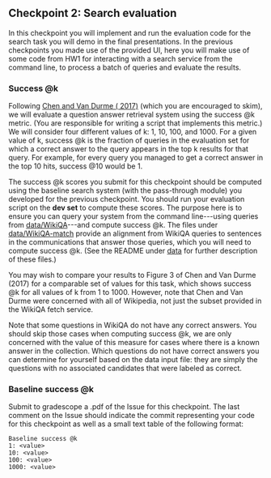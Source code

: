## Checkpoint 2: Search evaluation

In this checkpoint you will implement and run the evaluation code for
the search task you will demo in the final presentations.  In the
previous checkpoints you made use of the provided UI, here you will
make use of some code from HW1 for interacting with a search service
from the command line, to process a batch of queries and evaluate the
results.

### Success @k

Following [Chen and Van Durme (
2017)](http://www.aclweb.org/anthology/E/E17/E17-2114.pdf) (which you
are encouraged to skim), we will evaluate a question answer retrieval
system using the success @k metric.  (You are responsible for writing a
script that implements this metric.)  We will consider four different
values of k: 1, 10, 100, and 1000.  For a given value of k, success @k
is the fraction of queries in the evaluation set for which a correct
answer to the query appears in the top k results for that query.  For
example, for every query you managed to get a correct answer in the top
10 hits, success @10 would be 1.

The success @k scores you submit for this checkpoint should be computed
using the baseline search system (with the pass-through module) you
developed for the previous checkpoint.  You should run your evaluation
script on the **dev set** to compute these scores.  The purpose here is
to ensure you can query your system from the command line---using
queries from [data/WikiQA](data/WikiQA)---and compute success @k.  The
files under [data/WikiQA-match](data/WikiQA-match) provide an alignment
from WikiQA queries to sentences in the communications that answer
those queries, which you will need to compute success @k.  (See the
README under [data](data) for further description of these files.)

You may wish to compare your results to Figure 3 of Chen and Van Durme
(2017) for a comparable set of values for this task, which shows
success @k for all values of k from 1 to 1000.  However, note that Chen
and Van Durme were concerned with all of Wikipedia, not just the subset
provided in the WikiQA fetch service.

Note that some questions in WikiQA do not have any correct answers.
You should skip those cases when computing success @k, we are only
concerned with the value of this measure for cases where there is a
known answer in the collection.  Which questions do not have correct
answers you can determine for yourself based on the data input file:
they are simply the questions with no associated candidates that were
labeled as correct.

### Baseline success @k

Submit to gradescope a .pdf of the Issue for this checkpoint.  The last
comment on the Issue should indicate the commit representing your code
for this checkpoint as well as a small text table of the following
format:

```
Baseline success @k
1: <value>
10: <value>
100: <value>
1000: <value>
```
